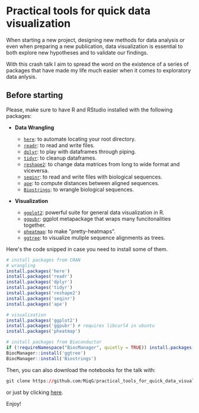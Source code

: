 # Practical tools for quick data visualization

When starting a new project, designing new methods for data analysis or even when preparing
a new publication, data visualization is essential to both explore new hypotheses and
to validate our findings.

With this crash talk I aim to spread the word on the existence of a series of packages that have made my life much easier when it comes to exploratory data anlysis.


## Before starting
Please, make sure to have R and RStudio installed with the following packages:
- **Data Wrangling**
  - [`here`](https://cran.r-project.org/web/packages/here/vignettes/here.html): to automate locating your root directory.
  - [`readr`](https://readr.tidyverse.org/): to read and write files.
  - [`dplyr`](https://dplyr.tidyverse.org/): to play with dataframes through piping.
  - [`tidyr`](https://tidyr.tidyverse.org/): to cleanup dataframes.
  - [`reshape2`](https://www.rdocumentation.org/packages/reshape2/versions/1.4.4): to change data matrices from long to wide format and viceversa.
  - [`seqinr`](https://seqinr.r-forge.r-project.org/): to read and write files with biological sequences.
  - [`ape`](https://www.rdocumentation.org/packages/ape/versions/5.4-1): to compute distances between aligned sequences.
  - [`Biostrings`](https://bioconductor.org/packages/release/bioc/html/Biostrings.html): to wrangle biological sequences.

- **Visualization**
  - [`ggplot2`](https://ggplot2.tidyverse.org/): powerful suite for general data visualization in R.
  - [`ggpubr`](https://rpkgs.datanovia.com/ggpubr/): ggplot metapackage that wraps many funcitonalities together.
  - [`pheatmap`](https://www.rdocumentation.org/packages/pheatmap/versions/1.0.12): to make "pretty-heatmaps".
  - [`ggtree`](https://bioconductor.org/packages/release/bioc/html/ggtree.html): to visualize muliple sequence alignments as trees.
 

Here's the code snipped in case you need to install some of them.
```r
# install packages from CRAN
# wrangling
install.packages('here')
install.packages('readr')
install.packages('dplyr')
install.packages('tidyr')
install.packages('reshape2')
install.packages('seqinr')
install.packages('ape')

# visualization
install.packages('ggplot2')
install.packages('ggpubr') # requires libcurl4 in ubuntu
install.packages('pheatmap')

# install packages from Bioconductor
if (!requireNamespace("BiocManager", quietly = TRUE)) install.packages("BiocManager")
BiocManager::install('ggtree')
BiocManager::install('Biostrings')
```

Then, you can also download the notebooks for the talk with:
```r
git clone https://github.com/MiqG/practical_tools_for_quick_data_visualization.git
```
or just by clicking [here](https://codeload.github.com/MiqG/practical_tools_for_quick_data_visualization/zip/main).

Enjoy!